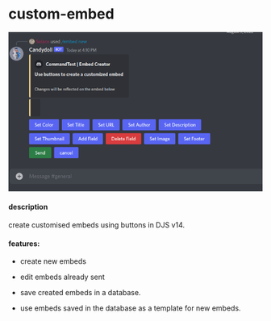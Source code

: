 # custom-embed 
![ss](https://github.com/Magister-Thronis/custom-embed/blob/master/Screenshot_20220807_161138.png) 
#### description
create customised embeds using buttons in DJS v14.

#### features:

- create new embeds

- edit embeds already sent

- save created embeds in a database.

- use embeds saved in the database as a template for new embeds.
